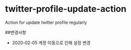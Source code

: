 # twitter-profile-update-action
Action for update twitter profile regularly


##변경사항

* 2020-02-05
계정 이동으로 인해 설정 변경
